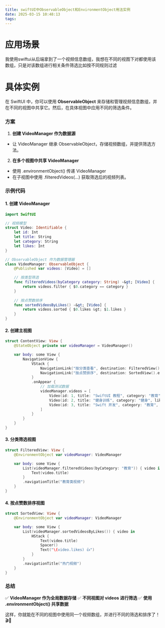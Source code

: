 ```yaml
---
title: swiftUI中ObservableObject和EnvironmentObject用法实例
date: 2025-03-15 10:48:13
tags:
---
```


# 应用场景
我使用swiftui从后端拿到了一个视频信息数组，我想在不同的视图下对都使用该数组，只是对该数组进行相关条件筛选比如按不同规则过滤
# 具体实例
在 SwiftUI 中，你可以使用 **ObservableObject** 来存储和管理视频信息数组，并在不同的视图中共享它。然后，在具体视图中应用不同的筛选条件。



### **方案**


1. **创建 VideoManager 作为数据源**

- 让 VideoManager 继承 ObservableObject，存储视频数组，并提供筛选方法。
2. **在多个视图中共享 VideoManager**

- 使用 .environmentObject() 传递 VideoManager
- 在子视图中使用 .filteredVideos(...) 获取筛选后的视频列表。


### **示例代码**


#### **1. 创建 VideoManager**


```swift
import SwiftUI

// 视频模型
struct Video: Identifiable {
    let id: Int
    let title: String
    let category: String
    let likes: Int
}

// ObservableObject 作为数据管理器
class VideoManager: ObservableObject {
    @Published var videos: [Video] = []

    // 按类型筛选
    func filteredVideos(byCategory category: String) -&gt; [Video] {
        return videos.filter { $0.category == category }
    }
    
    // 按点赞数排序
    func sortedVideosByLikes() -&gt; [Video] {
        return videos.sorted { $0.likes &gt; $1.likes }
    }
}
```



#### **2. 创建主视图**


```swift
struct ContentView: View {
    @StateObject private var videoManager = VideoManager()

    var body: some View {
        NavigationView {
            VStack {
                NavigationLink("按分类查看", destination: FilteredView().environmentObject(videoManager))
                NavigationLink("按点赞排序", destination: SortedView().environmentObject(videoManager))
            }
            .onAppear {
                // 加载测试数据
                videoManager.videos = [
                    Video(id: 1, title: "SwiftUI 教程", category: "教育", likes: 100),
                    Video(id: 2, title: "健身训练", category: "健身", likes: 50),
                    Video(id: 3, title: "Swift 开发", category: "教育", likes: 200)
                ]
            }
        }
    }
}
```



#### **3. 分类筛选视图**


```swift
struct FilteredView: View {
    @EnvironmentObject var videoManager: VideoManager

    var body: some View {
        List(videoManager.filteredVideos(byCategory: "教育")) { video in
            Text(video.title)
        }
        .navigationTitle("教育类视频")
    }
}
```



#### **4. 按点赞数排序视图**


```swift
struct SortedView: View {
    @EnvironmentObject var videoManager: VideoManager

    var body: some View {
        List(videoManager.sortedVideosByLikes()) { video in
            HStack {
                Text(video.title)
                Spacer()
                Text("\(video.likes) 👍")
            }
        }
        .navigationTitle("热门视频")
    }
}
```



### **总结**


✅ **VideoManager 作为全局数据存储**
✅ **不同视图对 videos 进行筛选**
✅ **使用 .environmentObject() 共享数据**


这样，你就能在不同的视图中使用同一个视频数组，并进行不同的筛选和排序了！ 🎬🚀